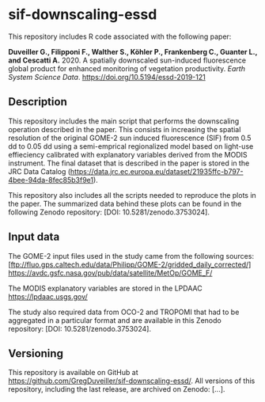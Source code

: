 # sif-downscaling-essd

This repository includes R code associated with the following paper:

**Duveiller G., Filipponi F., Walther S., Köhler P., Frankenberg C., Guanter L., and Cescatti A.** 2020. A spatially downscaled sun-induced fluorescence global product for enhanced monitoring of vegetation productivity. _Earth System Science Data_. https://doi.org/10.5194/essd-2019-121

## Description
This repository includes the main script that performs the downscaling operation described in the paper. This consists in increasing the spatial resolution of the original GOME-2 sun induced fluorescence (SIF) from 0.5 dd to 0.05 dd using a semi-emprical regionalized model based on light-use effieciency calibrated with explanatory variables derived from the MODIS instrument. The final dataset that is described in the paper is stored in the JRC Data Catalog (https://data.jrc.ec.europa.eu/dataset/21935ffc-b797-4bee-94da-8fec85b3f9e1).

This repository also includes all the scripts needed to reproduce the plots in the paper. The summarized data behind these plots can be found in the following Zenodo repository: [DOI: 10.5281/zenodo.3753024].

## Input data
The GOME-2 input files used in the study came from the following sources: 
[ftp://fluo.gps.caltech.edu/data/Philipp/GOME-2/gridded_daily_corrected/]
https://avdc.gsfc.nasa.gov/pub/data/satellite/MetOp/GOME_F/

The MODIS explanatory variables are stored in the LPDAAC
https://lpdaac.usgs.gov/

The study also required data from OCO-2 and TROPOMI that had to be aggregated in a particular format and are available in this Zenodo repository: [DOI: 10.5281/zenodo.3753024].

## Versioning
This repository is available on GitHub at https://github.com/GregDuveiller/sif-downscaling-essd/. All versions of this repository, including the last release, are archived on Zenodo: [...].

